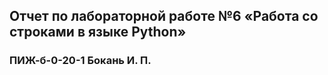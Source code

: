 ## Отчет по лабораторной работе №6 «Работа со строками в языке Python»
### ПИЖ-б-0-20-1 Бокань И. П. 
